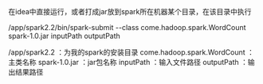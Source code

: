 在idea中直接运行，或者打成jar放到spark所在机器某个目录，在该目录中执行

/app/spark2.2/bin/spark-submit --class come.hadoop.spark.WordCount spark-1.0.jar inputPath outputPath

/app/spark2.2 ：为我的spark的安装目录
come.hadoop.spark.WordCount ：主类名称
spark-1.0.jar ：jar包名称
inputPath ：输入文件路径
outputPath ：输出结果路径